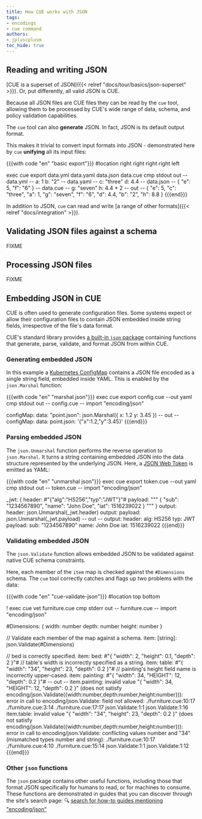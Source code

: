 ```yaml
---
title: How CUE works with JSON
tags:
- encodings
- cue command
authors:
- jpluscplusm
toc_hide: true
---
```


## Reading and writing JSON

[CUE is a superset of JSON]({{< relref "docs/tour/basics/json-superset" >}}).
Or, put differently, all valid JSON is CUE.

Because all JSON files are CUE files they can be read by the `cue` tool,
allowing them to be processed by CUE's wide range of data, schema, and policy
validation capabilities.
<!-- TODO: add links for capabilities -->

The `cue` tool can also **generate** JSON. In fact, JSON is its default output
format.

This makes it trivial to convert input formats into JSON - demonstrated here by
`cue` **unifying** all its input files:
<!-- TODO: add link to unification concept guide -->

{{{with code "en" "basic export"}}}
#location right right right right left

exec cue export data.yml data.yaml data.json data.cue
cmp stdout out
-- data.yml --
a: 1
b: "2"
-- data.yaml --
c: "three"
d: 4.4
-- data.json --
{
    "e": 5,
    "f": "6"
}
-- data.cue --
g: "seven"
h: 4.4 * 2
-- out --
{
    "e": 5,
    "c": "three",
    "a": 1,
    "g": "seven",
    "f": "6",
    "d": 4.4,
    "b": "2",
    "h": 8.8
}
{{{end}}}

In addition to JSON, `cue` can read and write
[a range of other formats]({{< relref "docs/integration" >}}).

## Validating JSON files against a schema

FIXME <!-- `cue vet file.cue file-{a,b,c}.json -d #Schema` -->

## Processing JSON files

FIXME <!-- "process" 3x JSON files into some output form. Emit some summary
info, not just their translated contents, so the example stays small. Count
words in a string field that's present in each file? -->

## Embedding JSON in CUE

CUE is often used to generate configuration files. Some systems expect or allow
their configuration files to contain JSON embedded inside string fields,
irrespective of the file's data format.

CUE's standard library provides
[a built-in `json` package](https://pkg.go.dev/cuelang.org/go/pkg/encoding/json)
containing functions that generate, parse, validate, and format JSON from
within CUE.

### Generating embedded JSON

In this example a
[Kubernetes ConfigMap](https://kubernetes.io/docs/concepts/configuration/configmap/)
contains a JSON file encoded as a single string field, embedded inside YAML.
This is enabled by the `json.Marshal` function:

{{{with code "en" "marshal json"}}}
exec cue export config.cue --out yaml
cmp stdout out
-- config.cue --
import "encoding/json"

configMap: data: "point.json": json.Marshal({
	x: 1.2
	y: 3.45
})
-- out --
configMap:
  data:
    point.json: '{"x":1.2,"y":3.45}'
{{{end}}}

### Parsing embedded JSON

The `json.Unmarshal` function performs the reverse operation to `json.Marshal`.
It turns a string containing embedded JSON into the data structure represented
by the underlying JSON. Here, a
[JSON Web Token](https://en.wikipedia.org/wiki/JSON_Web_Token) is emitted as
YAML:

{{{with code "en" "unmarshal json"}}}
exec cue export token.cue --out yaml
cmp stdout out
-- token.cue --
import "encoding/json"

_jwt: {
	header: #"{"alg":"HS256","typ":"JWT"}"#
	payload: """
		{
		  "sub": "1234567890",
		  "name": "John Doe",
		  "iat": 1516239022
		}
		"""
}
output: header:  json.Unmarshal(_jwt.header)
output: payload: json.Unmarshal(_jwt.payload)
-- out --
output:
  header:
    alg: HS256
    typ: JWT
  payload:
    sub: "1234567890"
    name: John Doe
    iat: 1516239022
{{{end}}}

### Validating embedded JSON

The `json.Validate` function allows embedded JSON to be validated against
native CUE schema constraints.

Here, each member of the `item` map is checked against the `#Dimensions`
schema. The `cue` tool correctly catches and flags up two problems with the
data:

{{{with code "en" "cue-validate-json"}}}
#location top bottom

! exec cue vet furniture.cue
cmp stderr out
-- furniture.cue --
import "encoding/json"

#Dimensions: {
	width:  number
	depth:  number
	height: number
}

// Validate each member of the map against a schema.
item: [string]: json.Validate(#Dimensions)

// bed is correctly specified.
item: bed: #"{ "width": 2, "height": 0.1, "depth": 2 }"#
// table's width is incorrectly specified as a string.
item: table: #"{ "width": "34", "height": 23, "depth": 0.2 }"#
// painting's height field name is incorrectly upper-cased.
item: painting: #"{ "width": 34, "HEIGHT": 12, "depth": 0.2 }"#
-- out --
item.painting: invalid value "{ \"width\": 34, \"HEIGHT\": 12, \"depth\": 0.2 }" (does not satisfy encoding/json.Validate({width:number,depth:number,height:number})): error in call to encoding/json.Validate: field not allowed:
    ./furniture.cue:10:17
    ./furniture.cue:3:14
    ./furniture.cue:17:17
    json.Validate:1:1
    json.Validate:1:16
item.table: invalid value "{ \"width\": \"34\", \"height\": 23, \"depth\": 0.2 }" (does not satisfy encoding/json.Validate({width:number,depth:number,height:number})): error in call to encoding/json.Validate: conflicting values number and "34" (mismatched types number and string):
    ./furniture.cue:10:17
    ./furniture.cue:4:10
    ./furniture.cue:15:14
    json.Validate:1:1
    json.Validate:1:12
{{{end}}}

### Other `json` functions

The `json` package contains other useful functions, including those that format
JSON specifically for humans to read, or for machines to consume. These
functions are demonstrated in guides that you can discover through the site's
search page:
&#x1F50D;&nbsp;[search for how-to guides mentioning "encoding/json"](/search/?q="encoding/json"%20contentType:"How-to%20Guides")
